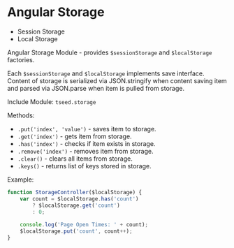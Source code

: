 # Angular Storage

* Session Storage
* Local Storage

Angular Storage Module - provides `$sessionStorage` and `$localStorage` factories. 

Each `$sessionStorage` and `$localStorage` implements save interface. Content of storage is serialized via JSON.stringify when content saving item and parsed via JSON.parse when item is pulled from storage.

Include Module: `tseed.storage`

Methods:

* `.put('index', 'value')` - saves item to storage.
* `.get('index')` - gets item from storage.
* `.has('index')` - checks if item exists in storage.
* `.remove('index')` - removes item from storage.
* `.clear()` - clears all items from storage.
* `.keys()` - returns list of keys stored in storage.

Example:

```javascript
function StorageController($localStorage) {
	var count = $localStorage.has('count') 
		? $localStorage.get('count')
		: 0;
		
	console.log('Page Open Times: ' + count);
	$localStorage.put('count', count++);
}
```


